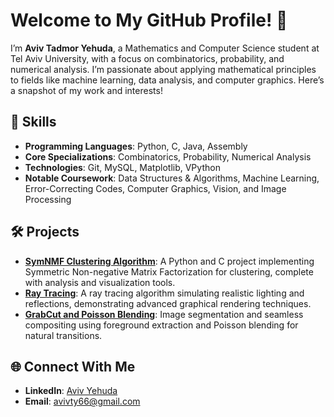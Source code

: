 # Welcome to My GitHub Profile! 👋

I’m **Aviv Tadmor Yehuda**, a Mathematics and Computer Science student at Tel Aviv University, with a focus on combinatorics, probability, and numerical analysis. I’m passionate about applying mathematical principles to fields like machine learning, data analysis, and computer graphics. Here’s a snapshot of my work and interests!

## 🔧 Skills
- **Programming Languages**: Python, C, Java, Assembly
- **Core Specializations**: Combinatorics, Probability, Numerical Analysis
- **Technologies**: Git, MySQL, Matplotlib, VPython
- **Notable Coursework**: Data Structures & Algorithms, Machine Learning, Error-Correcting Codes, Computer Graphics, Vision, and Image Processing

## 🛠️ Projects
- **[SymNMF Clustering Algorithm](https://github.com/AvivYehuda1/SymNMF-clustering-algorithm-Software-Project)**: A Python and C project implementing Symmetric Non-negative Matrix Factorization for clustering, complete with analysis and visualization tools.
- **[Ray Tracing](https://github.com/AvivYehuda1/Ray-Tracing)**: A ray tracing algorithm simulating realistic lighting and reflections, demonstrating advanced graphical rendering techniques.
- **[GrabCut and Poisson Blending](https://github.com/AvivYehuda1/GrabCut-and-Poisson-blending)**: Image segmentation and seamless compositing using foreground extraction and Poisson blending for natural transitions.

## 🌐 Connect With Me
- **LinkedIn**: [Aviv Yehuda](https://linkedin.com/in/aviv-yehuda-11511219a/)
- **Email**: [avivty66@gmail.com](mailto:avivty66@gmail.com)
